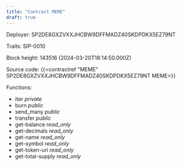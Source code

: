 ```yaml
---
title: "Contract MEME"
draft: true
---
```

Deployer: SP2DE8GXZVXXJHCBW9DFFMADZ40SKDPDKX5EZ79NT

Traits:
 SIP-0010



Block height: 143516 (2024-03-20T18:14:50.000Z)

Source code: {{<contractref "MEME" SP2DE8GXZVXXJHCBW9DFFMADZ40SKDPDKX5EZ79NT MEME>}}

Functions:

* iter _private_
* burn _public_
* send_many _public_
* transfer _public_
* get-balance _read_only_
* get-decimals _read_only_
* get-name _read_only_
* get-symbol _read_only_
* get-token-uri _read_only_
* get-total-supply _read_only_
